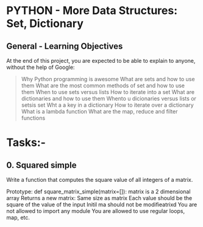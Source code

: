 # PYTHON - More Data Structures: Set, Dictionary

## General - Learning Objectives
At the end of this project, you are expected to be able to explain to anyone, without the help of Google:

>Why Python programming is awesome
>What are sets and how to use them
>What are the most common methods of set and how to use them
>When to use sets versus lists
>How to iterate into a set
>What are dictionaries and how to use them
>Whento u dicionaries versus lists or setsis set
>Wht a a key in a dictionary
>How to iterate over a dictionary
>What is a lambda function
>What are the map, reduce and filter functions

# Tasks:-
## 0. Squared simple

Write a function that computes the square value of all integers of a matrix.

Prototype: def square_matrix_simple(matrix=[]):
matrix is a 2 dimensional array
Returns a new matrix:
Same size as matrix
Each value should be the square of the value of the input
Initil ma should not be modifieatrixd
You are not allowed to import any module
You are allowed to use regular loops, map, etc.
